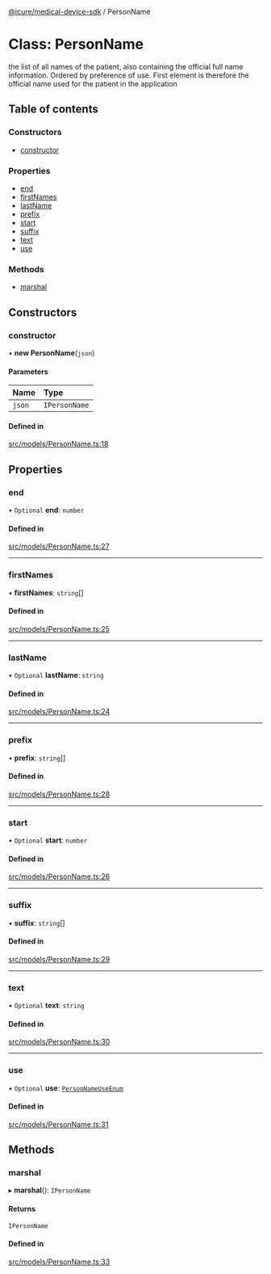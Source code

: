 [@icure/medical-device-sdk](../modules.md) / PersonName

# Class: PersonName

the list of all names of the patient, also containing the official full name information. Ordered by preference of use. First element is therefore the official name used for the patient in the application

## Table of contents

### Constructors

- [constructor](PersonName.md#constructor)

### Properties

- [end](PersonName.md#end)
- [firstNames](PersonName.md#firstnames)
- [lastName](PersonName.md#lastname)
- [prefix](PersonName.md#prefix)
- [start](PersonName.md#start)
- [suffix](PersonName.md#suffix)
- [text](PersonName.md#text)
- [use](PersonName.md#use)

### Methods

- [marshal](PersonName.md#marshal)

## Constructors

### constructor

• **new PersonName**(`json`)

#### Parameters

| Name | Type |
| :------ | :------ |
| `json` | `IPersonName` |

#### Defined in

[src/models/PersonName.ts:18](https://github.com/icure/icure-medical-device-js-sdk/blob/4df0728/src/models/PersonName.ts#L18)

## Properties

### end

• `Optional` **end**: `number`

#### Defined in

[src/models/PersonName.ts:27](https://github.com/icure/icure-medical-device-js-sdk/blob/4df0728/src/models/PersonName.ts#L27)

___

### firstNames

• **firstNames**: `string`[]

#### Defined in

[src/models/PersonName.ts:25](https://github.com/icure/icure-medical-device-js-sdk/blob/4df0728/src/models/PersonName.ts#L25)

___

### lastName

• `Optional` **lastName**: `string`

#### Defined in

[src/models/PersonName.ts:24](https://github.com/icure/icure-medical-device-js-sdk/blob/4df0728/src/models/PersonName.ts#L24)

___

### prefix

• **prefix**: `string`[]

#### Defined in

[src/models/PersonName.ts:28](https://github.com/icure/icure-medical-device-js-sdk/blob/4df0728/src/models/PersonName.ts#L28)

___

### start

• `Optional` **start**: `number`

#### Defined in

[src/models/PersonName.ts:26](https://github.com/icure/icure-medical-device-js-sdk/blob/4df0728/src/models/PersonName.ts#L26)

___

### suffix

• **suffix**: `string`[]

#### Defined in

[src/models/PersonName.ts:29](https://github.com/icure/icure-medical-device-js-sdk/blob/4df0728/src/models/PersonName.ts#L29)

___

### text

• `Optional` **text**: `string`

#### Defined in

[src/models/PersonName.ts:30](https://github.com/icure/icure-medical-device-js-sdk/blob/4df0728/src/models/PersonName.ts#L30)

___

### use

• `Optional` **use**: [`PersonNameUseEnum`](../modules.md#personnameuseenum)

#### Defined in

[src/models/PersonName.ts:31](https://github.com/icure/icure-medical-device-js-sdk/blob/4df0728/src/models/PersonName.ts#L31)

## Methods

### marshal

▸ **marshal**(): `IPersonName`

#### Returns

`IPersonName`

#### Defined in

[src/models/PersonName.ts:33](https://github.com/icure/icure-medical-device-js-sdk/blob/4df0728/src/models/PersonName.ts#L33)
